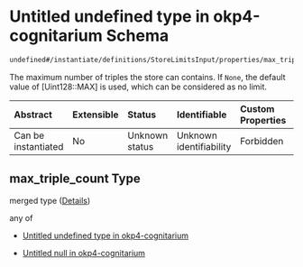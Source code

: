 # Untitled undefined type in okp4-cognitarium Schema

```txt
undefined#/instantiate/definitions/StoreLimitsInput/properties/max_triple_count
```

The maximum number of triples the store can contains. If `None`, the default value of \[Uint128::MAX] is used, which can be considered as no limit.

| Abstract            | Extensible | Status         | Identifiable            | Custom Properties | Additional Properties | Access Restrictions | Defined In                                                                     |
| :------------------ | :--------- | :------------- | :---------------------- | :---------------- | :-------------------- | :------------------ | :----------------------------------------------------------------------------- |
| Can be instantiated | No         | Unknown status | Unknown identifiability | Forbidden         | Allowed               | none                | [okp4-cognitarium.json\*](schema/okp4-cognitarium.json "open original schema") |

## max\_triple\_count Type

merged type ([Details](okp4-cognitarium-instantiatemsg-definitions-storelimitsinput-properties-max_triple_count.md))

any of

*   [Untitled undefined type in okp4-cognitarium](okp4-cognitarium-instantiatemsg-definitions-storelimitsinput-properties-max_triple_count-anyof-0.md "check type definition")

*   [Untitled null in okp4-cognitarium](okp4-cognitarium-instantiatemsg-definitions-storelimitsinput-properties-max_triple_count-anyof-1.md "check type definition")
